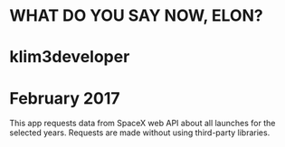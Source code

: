 # WHAT DO YOU SAY NOW, ELON?
# klim3developer
# February 2017
This app requests data from SpaceX web API about all launches for the selected years.
Requests are made without using third-party libraries.
